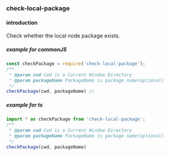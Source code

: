### check-local-package

#### introduction

Check whether the local node package exists.


##### example for commonJS
```javascript
const checkPackage = require('check-local-package');
/**
 * @param cwd Cwd is a Current Window Directory
 * @param packageName PackageName is package name(optional)
 */
checkPackage(cwd, packageName) // 
```

##### example for ts
```typescript
import * as checkPackage from 'check-local-package';
/**
 * @param cwd Cwd is a Current Window Directory
 * @param packageName PackageName is package name(optional)
 */
checkPackage(cwd, packageName)
```